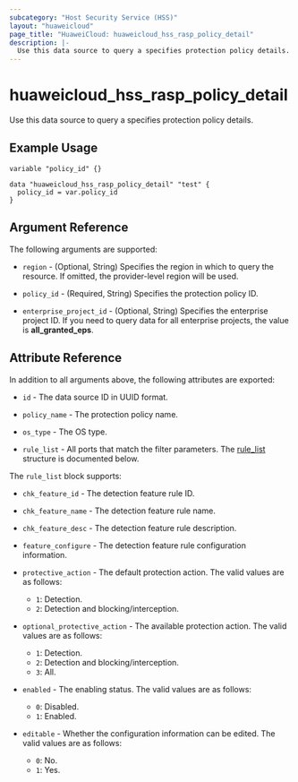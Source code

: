 ```yaml
---
subcategory: "Host Security Service (HSS)"
layout: "huaweicloud"
page_title: "HuaweiCloud: huaweicloud_hss_rasp_policy_detail"
description: |-
  Use this data source to query a specifies protection policy details.
---
```


# huaweicloud_hss_rasp_policy_detail

Use this data source to query a specifies protection policy details.

## Example Usage

```hcl
variable "policy_id" {}

data "huaweicloud_hss_rasp_policy_detail" "test" {
  policy_id = var.policy_id
}
```

## Argument Reference

The following arguments are supported:

* `region` - (Optional, String) Specifies the region in which to query the resource.
  If omitted, the provider-level region will be used.

* `policy_id` - (Required, String) Specifies the protection policy ID.

* `enterprise_project_id` - (Optional, String) Specifies the enterprise project ID.
  If you need to query data for all enterprise projects, the value is **all_granted_eps**.

## Attribute Reference

In addition to all arguments above, the following attributes are exported:

* `id` - The data source ID in UUID format.

* `policy_name` - The protection policy name.

* `os_type` - The OS type.

* `rule_list` - All ports that match the filter parameters.
  The [rule_list](#rule_list_struct) structure is documented below.

<a name="rule_list_struct"></a>
The `rule_list` block supports:

* `chk_feature_id` - The detection feature rule ID.

* `chk_feature_name` - The detection feature rule name.

* `chk_feature_desc` - The detection feature rule description.

* `feature_configure` - The detection feature rule configuration information.

* `protective_action` - The default protection action.
  The valid values are as follows:
  + `1`: Detection.
  + `2`: Detection and blocking/interception.

* `optional_protective_action` - The available protection action.
  The valid values are as follows:
  + `1`: Detection.
  + `2`: Detection and blocking/interception.
  + `3`: All.

* `enabled` - The enabling status.
  The valid values are as follows:
  + `0`: Disabled.
  + `1`: Enabled.

* `editable` - Whether the configuration information can be edited.
  The valid values are as follows:
  + `0`: No.
  + `1`: Yes.
